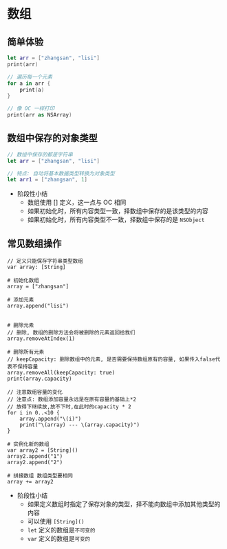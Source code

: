 # 数组

## 简单体验

```swift
let arr = ["zhangsan", "lisi"]
print(arr)

// 遍历每一个元素
for a in arr {
    print(a)
}

// 像 OC 一样打印
print(arr as NSArray)

```

## 数组中保存的对象类型

```swift
// 数组中保存的都是字符串
let arr = ["zhangsan", "lisi"]

// 特点: 自动将基本数据类型转换为对象类型
let arr1 = ["zhangsan", 1]
```

* 阶段性小结
    * 数组使用 [] 定义，这一点与 OC 相同
    * 如果初始化时，所有内容类型一致，择数组中保存的是该类型的内容
    * 如果初始化时，所有内容类型不一致，择数组中保存的是 `NSObject`

## 常见数组操作

```objc
// 定义只能保存字符串类型数组
var array: [String]

# 初始化数组
array = ["zhangsan"]

# 添加元素
array.append("lisi")


# 删除元素
// 删除, 数组的删除方法会将被删除的元素返回给我们
array.removeAtIndex(1)

# 删除所有元素
// keepCapacity: 删除数组中的元素, 是否需要保持数组原有的容量, 如果传入false代表不保持容量
array.removeAll(keepCapacity: true)
print(array.capacity)

// 注意数组容量的变化
// 注意点: 数组添加容量永远是在原有容量的基础上*2
// 放得下继续放,放不下时,在此时的capacity * 2
for i in 0..<10 {
    array.append("\(i)")
    print("\(array) --- \(array.capacity)")
}

# 实例化新的数组
var array2 = [String]()
array2.append("1")
array2.append("2")

# 拼接数组 数组类型要相同
array += array2

```

* 阶段性小结
    * 如果定义数组时指定了保存对象的类型，择不能向数组中添加其他类型的内容
    * 可以使用 `[String]()`
    * `let` 定义的数组是`不可变的`
    * `var` 定义的数组是`可变的`

